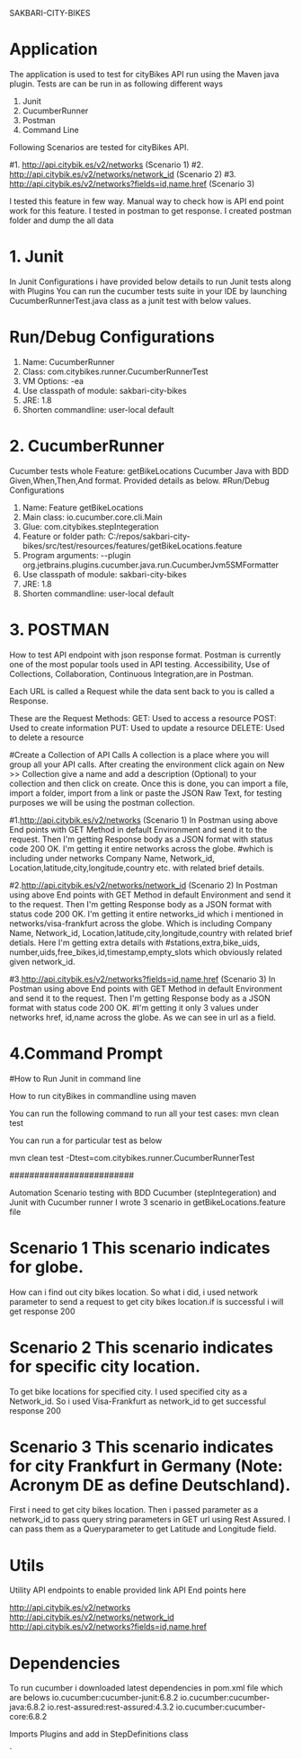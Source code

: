 
SAKBARI-CITY-BIKES

# Application

The application is used to test for cityBikes API run using the Maven java plugin.
Tests are can be run in as following different ways
1. Junit
2. CucumberRunner
3. Postman
4. Command Line

Following Scenarios are tested for cityBikes API.

#1. http://api.citybik.es/v2/networks  (Scenario 1)
#2. http://api.citybik.es/v2/networks/network_id  (Scenario 2)
#3. http://api.citybik.es/v2/networks?fields=id,name,href (Scenario 3)


I tested this feature in few way. Manual way to check how is API end point work for this feature.
I tested in postman to get response. I created postman folder and dump the all data

# 1. Junit
In Junit Configurations i have provided below details to run Junit tests along with Plugins
You can run the cucumber tests suite in your IDE by launching CucumberRunnerTest.java class as a junit test with below values.

# Run/Debug Configurations

1. Name:   CucumberRunner
2. Class:  com.citybikes.runner.CucumberRunnerTest
3. VM Options: -ea
4. Use classpath of module: sakbari-city-bikes
5. JRE: 1.8
6. Shorten commandline: user-local default

  
# 2. CucumberRunner

Cucumber tests  whole Feature: getBikeLocations
Cucumber Java with BDD Given,When,Then,And format.
Provided details as below.
#Run/Debug Configurations

1. Name: Feature getBikeLocations
2. Main class: io.cucumber.core.cli.Main
3. Glue: com.citybikes.stepIntegeration
4. Feature or folder path: C:/repos/sakbari-city-bikes/src/test/resources/features/getBikeLocations.feature
5. Program arguments:   --plugin org.jetbrains.plugins.cucumber.java.run.CucumberJvm5SMFormatter
6. Use classpath of module: sakbari-city-bikes
7. JRE: 1.8
8. Shorten commandline: user-local default

# 3. POSTMAN

 How to test API endpoint with json response format.
 Postman is currently one of the most popular tools used in API testing.
 Accessibility, Use of Collections, Collaboration, Continuous Integration,are in Postman. 
 
 Each URL is called a Request while the data sent back to you is called a Response.
 
 These are the Request Methods:
 GET: Used to access a resource
 POST: Used to create information
 PUT: Used to update a resource
 DELETE: Used to delete a resource
 
 #Create a Collection of API Calls
 A collection is a place where you will group all your API calls.
 After creating the environment click again on 
 New >> Collection give a name and add a description (Optional) to your collection and then click on create.
 Once this is done, you can import a file, import a folder, import from a link or paste the JSON Raw Text, 
 for testing purposes we will be using the postman collection.
 
 #1.http://api.citybik.es/v2/networks  (Scenario 1)
 In Postman using above End points with GET Method in default Environment and send it to the request.
 Then I'm getting Response body as a JSON format with status code 200 OK.
 I'm getting it entire networks across the globe.
 #which is including under networks Company Name, Network_id, Location,latitude,city,longitude,country etc. with related brief details.
   
     
 #2.http://api.citybik.es/v2/networks/network_id  (Scenario 2)
 In Postman using above End points with GET Method in default Environment and send it to the request.
 Then I'm getting Response body as a JSON format with status code 200 OK.
 I'm getting it entire networks_id which i mentioned in networks/visa-frankfurt across the globe.
 Which is including Company Name, Network_id, Location,latitude,city,longitude,country with related brief detials.
 Here I'm getting extra details with 
 #stations,extra,bike_uids, number,uids,free_bikes,id,timestamp,empty_slots which obviously related given network_id.
    
 #3.http://api.citybik.es/v2/networks?fields=id,name,href (Scenario 3)
 In Postman using above End points with GET Method in default Environment and send it to the request.
 Then I'm getting Response body as a JSON format with status code 200 OK.
 #I'm getting it only 3 values under networks href, id,name across the globe. 
 As we can see in url as a field.
   
 # 4.Command Prompt
 
 #How to Run  Junit in command line
 
 How to run cityBikes in commandline  using maven
    
 You can run the following command to run all your test cases:
 mvn clean test
    
 You can run a for particular test as below
  
 mvn clean test -Dtest=com.citybikes.runner.CucumberRunnerTest  
  
 #########################
 
 Automation Scenario testing with BDD Cucumber (stepIntegeration) and Junit with Cucumber runner
 I wrote 3 scenario in getBikeLocations.feature file

 # Scenario 1 This scenario indicates for globe. 
 How can i find out city bikes location.  So what i did, i used network parameter to send a request to get city bikes location.if is  successful i will get response  200

 # Scenario 2 This scenario indicates  for specific city location.
 To get bike locations for specified city. 
 I used specified city as a Network_id. So i used Visa-Frankfurt as network_id to get successful response  200

 # Scenario 3 This scenario indicates for city Frankfurt in Germany (Note: Acronym DE as define Deutschland).
 First i need to get city bikes location. 
 Then i passed parameter as a network_id to pass query string parameters in GET url using Rest Assured. 
 I can pass them as a Queryparameter to get  Latitude and Longitude field.



 # Utils
 Utility API endpoints  to enable provided link 
 API End points here

 http://api.citybik.es/v2/networks
 http://api.citybik.es/v2/networks/network_id
 http://api.citybik.es/v2/networks?fields=id,name,href
   
 # Dependencies
 To run cucumber i downloaded latest dependencies in pom.xml file which are belows
 io.cucumber:cucumber-junit:6.8.2
 io.cucumber:cucumber-java:6.8.2
 io.rest-assured:rest-assured:4.3.2
 io.cucumber:cucumber-core:6.8.2

 Imports Plugins and add in StepDefinitions class

`
